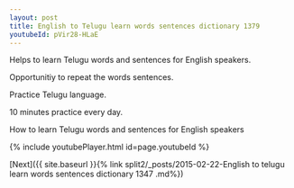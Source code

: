 ```yaml
---
layout: post
title: English to Telugu learn words sentences dictionary 1379 
youtubeId: pVir28-HLaE
---
```

 
 
Helps to learn Telugu words and sentences for English speakers.

Opportunitiy to repeat the words sentences. 

Practice Telugu language. 
 
10 minutes practice every day. 
 
How to learn Telugu words and sentences for English speakers 
 
{% include youtubePlayer.html id=page.youtubeId %}
 
 
[Next]({{ site.baseurl }}{% link  split2/_posts/2015-02-22-English to telugu learn words sentences dictionary 1347 .md%})
 
